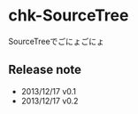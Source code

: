 chk-SourceTree
==============

SourceTreeでごにょごにょ

Release note
------------
- 2013/12/17 v0.1
- 2013/12/17 v0.2

